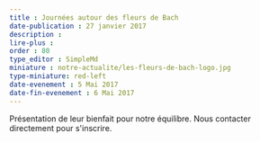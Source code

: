 ```yaml
---
title : Journées autour des fleurs de Bach
date-publication : 27 janvier 2017
description : 
lire-plus : 
order : 80
type_editor : SimpleMd
miniature : notre-actualite/les-fleurs-de-bach-logo.jpg
type-miniature: red-left
date-evenement : 5 Mai 2017
date-fin-evenement : 6 Mai 2017
---
```


Présentation de leur bienfait pour notre équilibre. Nous contacter directement pour s'inscrire.
